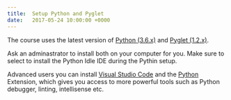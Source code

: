 ```yaml
---
title:  Setup Python and Pyglet
date:   2017-05-24 10:00:00 +0000
---
```


The course uses the latest version of <a href="https://www.python.org/downloads/" target="_blank">Python (3.6.x)</a> and <a href="https://bitbucket.org/pyglet/pyglet/wiki/Download" target="_blank">Pyglet (1.2.x)</a>.

Ask an adminastrator to install both on your computer for you. Make sure to select to install the Python Idle IDE during the Pythin setup.

Advanced users you can install <a href="https://code.visualstudio.com/" target="_blank">Visual Studio Code</a> and the <a href="https://marketplace.visualstudio.com/items?itemName=donjayamanne.python" target="_blank">Python</a> Extension, which gives you access to more powerful tools such as Python debugger, linting, intellisense etc.
